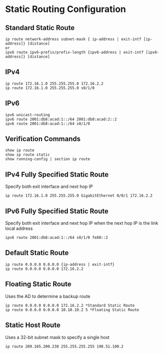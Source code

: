# Static Routing Configuration

## Standard Static Route 
```
ip route network-address subnet-mask { ip-address | exit-intf [ip-address]} [distance]
or
ipv6 route ipv6-prefix/prefix-length {ipv6-address | exit-intf [ipv6-address]} [distance]
```
## IPv4
```
ip route 172.16.1.0 255.255.255.0 172.16.2.2
ip route 172.16.1.0 255.255.255.0 s0/1/0
```
## IPv6
```
ipv6 unicast-routing
ipv6 route 2001:db8:acad:1::/64 2001:db8:acad:2::2
ipv6 route 2001:db8:acad:1::/64 s0/1/0
```
## Verification Commands
```
show ip route
show ip route static
show running-config | section ip route
```
## IPv4 Fully Specified Static Route
Specify both exit interface and next hop IP
```
ip route 172.16.1.0 255.255.255.0 GigabitEthernet 0/0/1 172.16.2.2
```
## IPv6 Fully Specified Static Route
Specify both exit interface and next hop IP when the next hop IP is the link local address
```
ipv6 route 2001:db8:acad:1::/64 s0/1/0 fe80::2
```
## Default Static Route
```
ip route 0.0.0.0 0.0.0.0 {ip-address | exit-intf}
ip route 0.0.0.0 0.0.0.0 172.16.2.2
```
## Floating Static Route
Uses the AD to determine a backup route
```
ip route 0.0.0.0 0.0.0.0 172.16.2.2 *Standard Static Route
ip route 0.0.0.0 0.0.0.0 10.10.10.2 5 *Floating Static Route
```
## Static Host Route
Uses a 32-bit subnet mask to specify a single host
```
ip route 209.165.200.238 255.255.255.255 198.51.100.2
```
